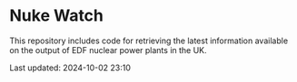 # Nuke Watch

This repository includes code for retrieving the latest information available on the output of EDF nuclear power plants in the UK.

Last updated: 2024-10-02 23:10